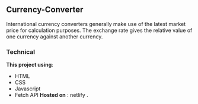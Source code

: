 ## Currency-Converter

International currency converters generally make use of the latest market price for calculation purposes.
The exchange rate gives the relative value of one currency against another currency.

### Technical
**This project using**:
* HTML
* CSS
* Javascript
* Fetch API
**Hosted on** : netlify .
  

